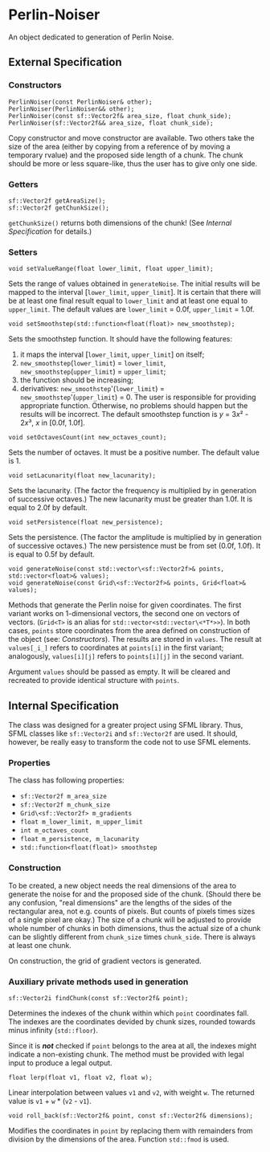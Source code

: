 # Perlin-Noiser

An object dedicated to generation of Perlin Noise.

## External Specification

### Constructors

```
PerlinNoiser(const PerlinNoiser& other);
PerlinNoiser(PerlinNoiser&& other);
PerlinNoiser(const sf::Vector2f& area_size, float chunk_side);
PerlinNoiser(sf::Vector2f&& area_size, float chunk_side);
```

Copy constructor and move constructor are available. Two others take the size of the area (either by copying from a reference of by moving a temporary rvalue) and the proposed side length of a chunk. The chunk should be more or less square-like, thus the user has to give only one side.

### Getters

```
sf::Vector2f getAreaSize();
sf::Vector2f getChunkSize();
```

`getChunkSize()` returns both dimensions of the chunk! (See _Internal Specification_ for details.)

### Setters

```
void setValueRange(float lower_limit, float upper_limit);
```

Sets the range of values obtained in `generateNoise`.
The initial results will be mapped to the interval \[`lower_limit`, `upper_limit`\]. It is certain that there will be at least one final result equal to `lower_limit` and at least one equal to `upper_limit`.
The default values are `lower_limit` = 0.0f, `upper_limit` = 1.0f.

```
void setSmoothstep(std::function<float(float)> new_smoothstep);
```

Sets the smoothstep function.
It should have the following features:
1. it maps the interval \[`lower_limit`, `upper_limit`\] on itself;
2. `new_smoothstep`(`lower_limit`) = `lower_limit`, `new_smoothstep`(`upper_limit`) = `upper_limit`;
3. the function should be increasing;
4. derivatives: `new_smoothstep`'(`lower_limit`) = `new_smoothstep`'(`upper_limit`) = 0.
The user is responsible for providing appropriate function. Otherwise, no problems should happen but the results will be incorrect.
The default smoothstep function is _y_ = 3*x*² - 2*x*³, _x_ in \[0.0f, 1.0f\].

```
void setOctavesCount(int new_octaves_count);
```

Sets the number of octaves. It must be a positive number.
The default value is 1.

```
void setLacunarity(float new_lacunarity);
```

Sets the lacunarity. (The factor the frequency is multiplied by in generation of successive octaves.)
The new lacunarity must be greater than 1.0f.
It is equal to 2.0f by default.

```
void setPersistence(float new_persistence);
```

Sets the persistence. (The factor the amplitude is multiplied by in generation of successive octaves.)
The new persistence must be from set (0.0f, 1.0f).
It is equal to 0.5f by default.

```
void generateNoise(const std::vector\<sf::Vector2f>& points, std::vector<float>& values);
void generateNoise(const Grid\<sf::Vector2f>& points, Grid<float>& values);
```

Methods that generate the Perlin noise for given coordinates.
The first variant works on 1-dimensional vectors, the second one on vectors of vectors. (`Grid<T>` is an alias for `std::vector<std::vector\<*T*>>`).
In both cases, `points` store coordinates from the area defined on construction of the object (see: _Constructors_).
The results are stored in `values`. The result at `values[_i_]` refers to coordinates at `points[i]` in the first variant; analogously, `values[i][j]` refers to `points[i][j]` in the second variant.

Argument `values` should be passed as empty. It will be cleared and recreated to provide identical structure with `points`.

## Internal Specification

The class was designed for a greater project using SFML library. Thus, SFML classes like `sf::Vector2i` and `sf::Vector2f` are used. It should, however, be really easy to transform the code not to use SFML elements.

### Properties

The class has following properties:

- `sf::Vector2f m_area_size`
- `sf::Vector2f m_chunk_size`
- `Grid\<sf::Vector2f> m_gradients`
- `float m_lower_limit, m_upper_limit`
- `int m_octaves_count`
- `float m_persistence, m_lacunarity`
- `std::function<float(float)> smoothstep`

### Construction

To be created, a new object needs the real dimensions of the area to generate the noise for and the proposed side of the chunk. (Should there be any confusion, "real dimensions" are the lengths of the sides of the rectangular area, not e.g. counts of pixels. But counts of pixels times sizes of a single pixel are okay.) The size of a chunk will be adjusted to provide whole number of chunks in both dimensions, thus the actual size of a chunk can be slightly different from `chunk_size` times `chunk_side`. There is always at least one chunk.

On construction, the grid of gradient vectors is generated.

### Auxiliary private methods used in generation

```
sf::Vector2i findChunk(const sf::Vector2f& point);
```

Determines the indexes of the chunk within which `point` coordinates fall. The indexes are the coordinates devided by chunk sizes, rounded towards minus infinity (`std::floor`).

Since it is ***not*** checked if `point` belongs to the area at all, the indexes might indicate a non-existing chunk. The method must be provided with legal input to produce a legal output.

```
float lerp(float v1, float v2, float w);
```

Linear interpolation between values `v1` and `v2`, with weight `w`. The returned value is `v1` + `w` * (`v2` - `v1`).

```
void roll_back(sf::Vector2f& point, const sf::Vector2f& dimensions);
```

Modifies the coordinates in `point` by replacing them with remainders from division by the dimensions of the area. Function `std::fmod` is used.

